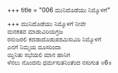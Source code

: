 +++
title = "006 ಮುನಿದೊಡೆಯು ನಿಮ್ಮೊಳಗೆ"

+++
ಮುನಿದೊಡೆಯು ನಿಮ್ಮೊಳಗೆ ನೀವೇ   
ಮನಕತವ ಮಾಡುವಿರಿಯಗ್ರಜ   
ರನುಜರಲಿ ಕದಡಾದೊಡುಪಶಮಿಸುವಿರಿ ನಿಮ್ಮೊಳಗೆ   
ಎನಗೆ ನಿಮ್ಮಯ ದೂಸರಿಂದಾ   
ಯ್ತಿನಿತು ಸಭೆಯಲಿ ಮಾನ ಹಾನಿಗ  
ಳೆನಲು ನೊಂದನು ಧರ್ಮಸುತನಿಂತೆಂದ ನಸುಗುತ    ॥6॥